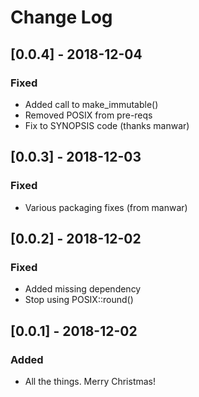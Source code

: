 # Change Log

## [0.0.4] - 2018-12-04

### Fixed

- Added call to make_immutable()
- Removed POSIX from pre-reqs
- Fix to SYNOPSIS code (thanks manwar)

## [0.0.3] - 2018-12-03

### Fixed

- Various packaging fixes (from manwar)

## [0.0.2] - 2018-12-02

### Fixed

- Added missing dependency
- Stop using POSIX::round()

## [0.0.1] - 2018-12-02

### Added

- All the things. Merry Christmas!

